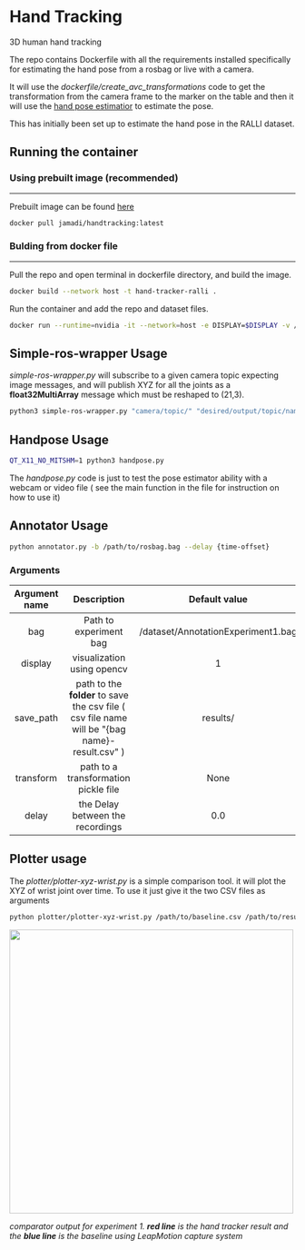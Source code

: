 # Hand Tracking
3D human hand tracking

The repo contains Dockerfile with all the requirements installed specifically for estimating the hand pose from a rosbag or live with a camera.

It will use the *dockerfile/create_avc_transformations* code to get the transformation from the camera frame to the marker on the table and then it will use the [hand pose estimatior]([https://github.com/FORTH-ModelBasedTracker/MonocularRGB_3D_Handpose_WACV18]) to estimate the pose.

This has initially been set up to estimate the hand pose in the RALLI dataset.

## Running the container
### Using prebuilt image (recommended)
------------------
Prebuilt image can be found [here](https://hub.docker.com/r/jamadi/handtracking)
```bash
docker pull jamadi/handtracking:latest
```
### Bulding from docker file
--------------
Pull the repo and open terminal in dockerfile directory, and build the image.
````bash
docker build --network host -t hand-tracker-ralli .
````
Run the container and add the repo and dataset files.
```bash
docker run --runtime=nvidia -it --network=host -e DISPLAY=$DISPLAY -v /usr/lib/nvidia-(version installed):/usr/lib/nvidia-(version installed) -v /usr/lib32/nvidia-(version installed):/usr/lib32/nvidia-418 -v /tmp/.X11-unix/:/tmp/.X11-unix -v /path/to/repo:/code -v /path/to/rosbags:/dataset -w /code --privileged hand-tracker-ralli bash
```

## Simple-ros-wrapper Usage
*simple-ros-wrapper.py* will subscribe to a given camera topic expecting image messages, and will publish XYZ for all the joints as a __float32MultiArray__ message which must be reshaped to (21,3). 

```bash
python3 simple-ros-wrapper.py "camera/topic/" "desired/output/topic/name"
```  

## Handpose Usage

```bash
QT_X11_NO_MITSHM=1 python3 handpose.py
```
The *handpose.py* code is just to test the pose estimator ability with a webcam or video file ( see the main function in the file for instruction on how to use it)

## Annotator Usage

```bash
python annotator.py -b /path/to/rosbag.bag --delay {time-offset}
```

### Arguments

| Argument name        |     Description       | Default value  |
|:-------------:|:-------------:|:-----:|
|   bag  | Path to experiment bag | /dataset/AnnotationExperiment1.bag |
| display    | visualization using opencv      |   1 |
| save_path | path to the __folder__ to save the csv file ( csv file name will be "{bag name}-result.csv" )     |  results/   |
| transform | path to a transformation pickle file | None|
| delay | the Delay between the recordings | 0.0

## Plotter usage
The *plotter/plotter-xyz-wrist.py* is a simple comparison tool. it will plot the XYZ of wrist joint over time. To use it just give it the two CSV files as arguments
```bash
python plotter/plotter-xyz-wrist.py /path/to/baseline.csv /path/to/result.csv
````
<img src="res/figure_1.png" height="500" caption="siodfjiosjdf">

*comparator output for experiment 1. __red line__ is the hand tracker result and the __blue line__ is the baseline using LeapMotion capture system*
